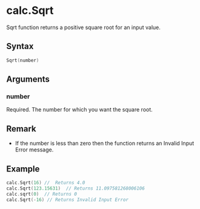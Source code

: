 # calc.Sqrt

Sqrt function returns a positive square root for an input value.

## Syntax

```go
Sqrt(number)
```

## Arguments

### number

Required. The number for which you want the square root.

## Remark

+ If the number is less than zero then the function returns an Invalid Input Error message.

## Example

```go
calc.Sqrt(16) //  Returns 4.0
calc.Sqrt(123.15631)  // Returns 11.097581268006106
calc.sqrt(0)  // Returns 0
calc.Sqrt(-16) // Returns Invalid Input Error
```
